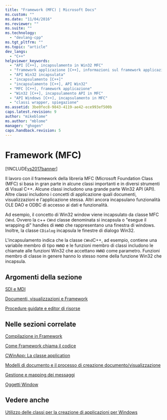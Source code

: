 ```yaml
---
title: "Framework (MFC) | Microsoft Docs"
ms.custom: ""
ms.date: "11/04/2016"
ms.reviewer: ""
ms.suite: ""
ms.technology: 
  - "devlang-cpp"
ms.tgt_pltfrm: ""
ms.topic: "article"
dev_langs: 
  - "C++"
helpviewer_keywords: 
  - "API [C++], incapsulamento in Win32 MFC"
  - "framework applicazione [C++], informazioni sul framework applicazione MFC"
  - "API Win32 incapsulata"
  - "incapsulamento [C++]"
  - "incapsulamento [C++], API Win32"
  - "MFC [C++], framework applicazione"
  - "Win32 [C++], incapsulamento API in MFC"
  - "API Windows [C++], incapsulamento in MFC"
  - "classi wrapper, spiegazione"
ms.assetid: 3be0fec8-9843-4119-ae42-ece993ef500b
caps.latest.revision: 9
author: "mikeblome"
ms.author: "mblome"
manager: "ghogen"
caps.handback.revision: 5
---
```

# Framework (MFC)
[!INCLUDE[vs2017banner](../assembler/inline/includes/vs2017banner.md)]

Il lavoro con il framework della libreria MFC \(Microsoft Foundation Class \(MFC\) si basa in gran parte in alcune classi importanti e in diversi strumenti di Visual C\+\+.  Alcune classi includono una grande parte Win32 API \(API\).  Altre classi includono i concetti di applicazione quali documenti, visualizzazioni e l'applicazione stessa.  Altri ancora incapsulano funzionalità OLE DAO e ODBC di accesso ai dati e funzionalità.  
  
 Ad esempio, il concetto di Win32 window viene incapsulato da classe MFC `CWnd`.  Ovvero la c\+\+ `CWnd` classe denominata si incapsula o "esegue il wrapping di" handles di `HWND` che rappresentano una finestra di windows.  Inoltre, la classe `CDialog` incapsula le finestre di dialogo Win32.  
  
 L'incapsulamento indica che la classe `CWnd`C\+\+, ad esempio, contiene una variabile membro di tipo `HWND` e le funzioni membro di classi includono le chiamate alle funzioni Win32 che accettano `HWND` come parametro.  Funzioni membro di classe in genere hanno lo stesso nome della funzione Win32 che incapsula.  
  
## Argomenti della sezione  
 [SDI e MDI](../mfc/sdi-and-mdi.md)  
  
 [Documenti, visualizzazioni e Framework](../mfc/documents-views-and-the-framework.md)  
  
 [Procedure guidate e editor di risorse](../mfc/wizards-and-the-resource-editors.md)  
  
## Nelle sezioni correlate  
 [Compilazione in Framework](../mfc/building-on-the-framework.md)  
  
 [Come Framework chiama il codice](../mfc/how-the-framework-calls-your-code.md)  
  
 [CWinApp: La classe application](../mfc/cwinapp-the-application-class.md)  
  
 [Modelli di documento e il processo di creazione documento\/visualizzazione](../mfc/document-templates-and-the-document-view-creation-process.md)  
  
 [Gestione e mapping dei messaggi](../mfc/message-handling-and-mapping.md)  
  
 [Oggetti Window](../mfc/window-objects.md)  
  
## Vedere anche  
 [Utilizzo delle classi per la creazione di applicazioni per Windows](../mfc/using-the-classes-to-write-applications-for-windows.md)